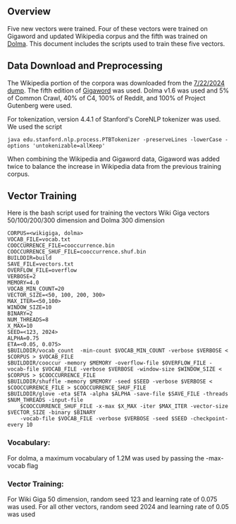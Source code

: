## Overview

Five new vectors were trained. Four of these vectors were trained on Gigaword and updated Wikipedia corpus and the fifth was trained on [Dolma](https://allenai.github.io/dolma/). This document includes the scripts used to train these five vectors. 

## Data Download and Preprocessing 

The Wikipedia portion of the corpora was downloaded from the [7/22/2024 dump](https://dumps.wikimedia.org/enwiki/20240720/enwiki-20240720-pages-meta-current.xml.bz2). The fifth edition of [Gigaword](https://catalog.ldc.upenn.edu/LDC2011T07) was used. Dolma v1.6 was used and 5% of Common Crawl, 40% of C4, 100% of Reddit, and 100% of Project Gutenberg were used. 

For tokenization, version 4.4.1 of Stanford's CoreNLP tokenizer was used. We used the script 

```java edu.stanford.nlp.process.PTBTokenizer -preserveLines -lowerCase -options 'untokenizable=allKeep'```

When combining the Wikipedia and Gigaword data, Gigaword was added twice to balance the increase in Wikipedia data from the previous training corpus.

## Vector Training 

Here is the bash script used for training the vectors Wiki Giga vectors 50/100/200/300 dimension and Dolma 300 dimension
``` 
CORPUS=<wikigiga, dolma>
VOCAB_FILE=vocab.txt
COOCCURRENCE_FILE=cooccurrence.bin
COOCCURRENCE_SHUF_FILE=cooccurrence.shuf.bin
BUILDDIR=build
SAVE_FILE=vectors.txt
OVERFLOW_FILE=overflow
VERBOSE=2
MEMORY=4.0
VOCAB_MIN_COUNT=20
VECTOR_SIZE=<50, 100, 200, 300>
MAX_ITER=<50,100>
WINDOW_SIZE=10
BINARY=2
NUM_THREADS=8
X_MAX=10
SEED=<123, 2024>
ALPHA=0.75
ETA=<0.05, 0.075>
$BUILDDIR/vocab_count  -min-count $VOCAB_MIN_COUNT -verbose $VERBOSE < $CORPUS > $VOCAB_FILE
$BUILDDIR/cooccur -memory $MEMORY -overflow-file $OVERFLOW_FILE -vocab-file $VOCAB_FILE -verbose $VERBOSE -window-size $WINDOW_SIZE < $CORPUS > $COOCCURRENCE_FILE
$BUILDDIR/shuffle -memory $MEMORY -seed $SEED -verbose $VERBOSE < $COOCCURRENCE_FILE > $COOCCURRENCE_SHUF_FILE
$BUILDDIR/glove -eta $ETA -alpha $ALPHA -save-file $SAVE_FILE -threads $NUM_THREADS -input-file
    $COOCCURRENCE_SHUF_FILE -x-max $X_MAX -iter $MAX_ITER -vector-size $VECTOR_SIZE -binary $BINARY 
    -vocab-file $VOCAB_FILE -verbose $VERBOSE -seed $SEED -checkpoint-every 10

```
### Vocabulary:
For dolma, a maximum vocabulary of 1.2M was used by passing the -max-vocab flag 

### Vector Training:
For Wiki Giga 50 dimension, random seed 123 and learning rate of 0.075 was used. For all other vectors, random seed 2024 and learning rate of 0.05 was used



